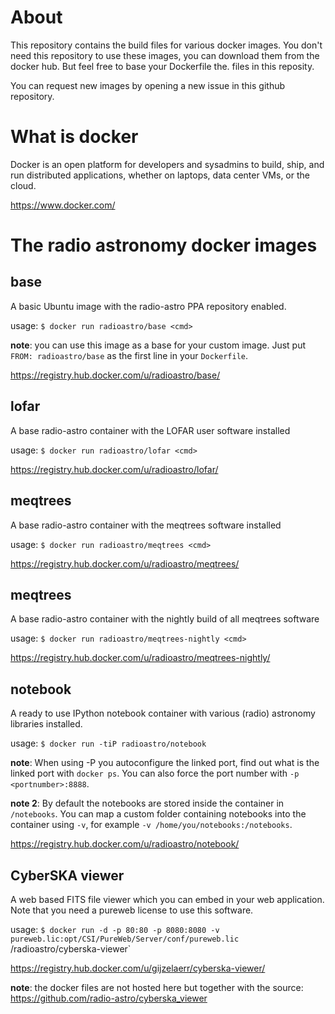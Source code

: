 About
======

This repository contains the build files for various docker images.
You don't need this repository to use these images, you can download
them from the docker hub. But feel free to base your Dockerfile the.
files in this reposity.

You can request new images by opening a new issue in this github repository.

What is docker
==============

Docker is an open platform for developers and sysadmins to build, ship, and run distributed applications, whether on laptops, data center VMs, or the cloud.

https://www.docker.com/


The radio astronomy docker images
=================================

base
----

A basic Ubuntu image with the radio-astro PPA repository enabled.

usage: `$ docker run radioastro/base <cmd>`

**note**: you can use this image as a base for your custom image. Just put `FROM: radioastro/base` as the first line in your `Dockerfile`.

https://registry.hub.docker.com/u/radioastro/base/


lofar
-----

A base radio-astro container with the LOFAR user software installed

usage: `$ docker run radioastro/lofar <cmd>`

https://registry.hub.docker.com/u/radioastro/lofar/


meqtrees
-----

A base radio-astro container with the meqtrees software installed

usage: `$ docker run radioastro/meqtrees <cmd>`

https://registry.hub.docker.com/u/radioastro/meqtrees/


meqtrees
-----

A base radio-astro container with the nightly build of all meqtrees software

usage: `$ docker run radioastro/meqtrees-nightly <cmd>`

https://registry.hub.docker.com/u/radioastro/meqtrees-nightly/


notebook
--------

A ready to use IPython notebook container with various (radio) astronomy libraries installed.

usage: `$ docker run -tiP radioastro/notebook`

**note**: When using -P you autoconfigure the linked port, find out what is the linked port with `docker ps`. You can also force the port number with `-p <portnumber>:8888`. 

**note 2**: By default the notebooks are stored inside the container in `/notebooks`. You can map a custom folder containing notebooks into the container using `-v`, for example `-v /home/you/notebooks:/notebooks`.

https://registry.hub.docker.com/u/radioastro/notebook/


CyberSKA viewer
---------------

A web based FITS file viewer which you can embed in your web application. Note that you need a pureweb license to use this software.

usage: `$ docker run -d -p 80:80 -p 8080:8080 -v pureweb.lic:opt/CSI/PureWeb/Server/conf/pureweb.lic` /radioastro/cyberska-viewer`

https://registry.hub.docker.com/u/gijzelaerr/cyberska-viewer/

**note**: the docker files are not hosted here but together with the source: https://github.com/radio-astro/cyberska_viewer
